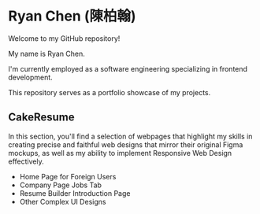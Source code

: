 # Ryan Chen (陳柏翰)

Welcome to my GitHub repository!

My name is Ryan Chen.

I'm currently employed as a software engineering specializing in frontend development.

This repository serves as a portfolio showcase of my projects.

## CakeResume

In this section, you'll find a selection of webpages that highlight my skills in creating precise and faithful web designs that mirror their original Figma mockups, as well as my ability to implement Responsive Web Design effectively.

- Home Page for Foreign Users
- Company Page Jobs Tab
- Resume Builder Introduction Page
- Other Complex UI Designs
